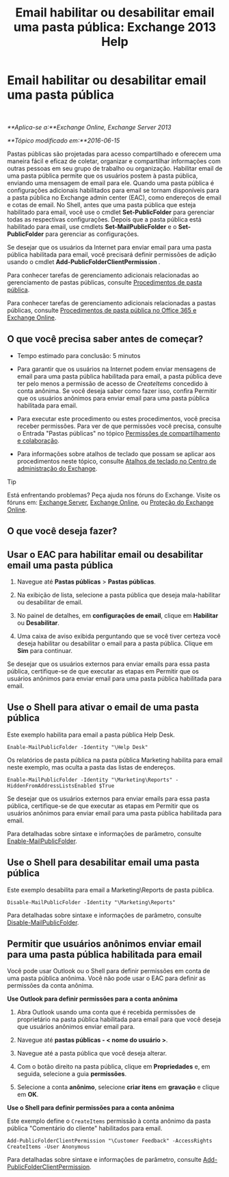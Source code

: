 ﻿---
title: 'Email habilitar ou desabilitar email uma pasta pública: Exchange 2013 Help'
TOCTitle: Email habilitar ou desabilitar email uma pasta pública
ms:assetid: 3d69f76d-ff3c-46c1-b962-6a1baa425d8a
ms:mtpsurl: https://technet.microsoft.com/pt-br/library/Aa997560(v=EXCHG.150)
ms:contentKeyID: 50485364
ms.date: 05/22/2018
mtps_version: v=EXCHG.150
ms.translationtype: MT
---

# Email habilitar ou desabilitar email uma pasta pública

 

_**Aplica-se a:**Exchange Online, Exchange Server 2013_

_**Tópico modificado em:**2016-06-15_

Pastas públicas são projetadas para acesso compartilhado e oferecem uma maneira fácil e eficaz de coletar, organizar e compartilhar informações com outras pessoas em seu grupo de trabalho ou organização. Habilitar email de uma pasta pública permite que os usuários postem à pasta pública, enviando uma mensagem de email para ele. Quando uma pasta pública é configurações adicionais habilitados para email se tornam disponíveis para a pasta pública no Exchange admin center (EAC), como endereços de email e cotas de email. No Shell, antes que uma pasta pública que esteja habilitado para email, você use o cmdlet **Set-PublicFolder** para gerenciar todas as respectivas configurações. Depois que a pasta pública está habilitado para email, use cmdlets **Set-MailPublicFolder** e o **Set-PublicFolder** para gerenciar as configurações.

Se desejar que os usuários da Internet para enviar email para uma pasta pública habilitada para email, você precisará definir permissões de adição usando o cmdlet **Add-PublicFolderClientPermission** .

Para conhecer tarefas de gerenciamento adicionais relacionadas ao gerenciamento de pastas públicas, consulte [Procedimentos de pasta pública](public-folder-procedures-exchange-2013-help.md).

Para conhecer tarefas de gerenciamento adicionais relacionadas a pastas públicas, consulte [Procedimentos de pasta pública no Office 365 e Exchange Online](https://technet.microsoft.com/pt-br/library/jj966272\(v=exchg.150\)).

## O que você precisa saber antes de começar?

  - Tempo estimado para conclusão: 5 minutos

  - Para garantir que os usuários na Internet podem enviar mensagens de email para uma pasta pública habilitada para email, a pasta pública deve ter pelo menos a permissão de acesso de *CreateItems* concedido à conta anônima. Se você deseja saber como fazer isso, confira Permitir que os usuários anônimos para enviar email para uma pasta pública habilitada para email.

  - Para executar este procedimento ou estes procedimentos, você precisa receber permissões. Para ver de que permissões você precisa, consulte o Entrada "Pastas públicas" no tópico [Permissões de compartilhamento e colaboração](sharing-and-collaboration-permissions-exchange-2013-help.md).

  - Para informações sobre atalhos de teclado que possam se aplicar aos procedimentos neste tópico, consulte [Atalhos de teclado no Centro de administração do Exchange](keyboard-shortcuts-in-the-exchange-admin-center-exchange-online-protection-help.md).


> [!TIP]
> Está enfrentando problemas? Peça ajuda nos fóruns do Exchange. Visite os fóruns em: <A href="https://go.microsoft.com/fwlink/p/?linkid=60612">Exchange Server</A>, <A href="https://go.microsoft.com/fwlink/p/?linkid=267542">Exchange Online</A>, ou <A href="https://go.microsoft.com/fwlink/p/?linkid=285351">Proteção do Exchange Online</A>.



## O que você deseja fazer?

## Usar o EAC para habilitar email ou desabilitar email uma pasta pública

1.  Navegue até **Pastas públicas** \> **Pastas públicas**.

2.  Na exibição de lista, selecione a pasta pública que deseja mala-habilitar ou desabilitar de email.

3.  No painel de detalhes, em **configurações de email**, clique em **Habilitar** ou **Desabilitar**.

4.  Uma caixa de aviso exibida perguntando que se você tiver certeza você deseja habilitar ou desabilitar o email para a pasta pública. Clique em **Sim** para continuar.

Se desejar que os usuários externos para enviar emails para essa pasta pública, certifique-se de que executar as etapas em Permitir que os usuários anônimos para enviar email para uma pasta pública habilitada para email.

## Use o Shell para ativar o email de uma pasta pública

Este exemplo habilita para email a pasta pública Help Desk.

    Enable-MailPublicFolder -Identity "\Help Desk"

Os relatórios de pasta pública na pasta pública Marketing habilita para email neste exemplo, mas oculta a pasta das listas de endereços.

    Enable-MailPublicFolder -Identity "\Marketing\Reports" -HiddenFromAddressListsEnabled $True

Se desejar que os usuários externos para enviar emails para essa pasta pública, certifique-se de que executar as etapas em Permitir que os usuários anônimos para enviar email para uma pasta pública habilitada para email.

Para detalhadas sobre sintaxe e informações de parâmetro, consulte [Enable-MailPublicFolder](https://technet.microsoft.com/pt-br/library/aa998824\(v=exchg.150\)).

## Use o Shell para desabilitar email uma pasta pública

Este exemplo desabilita para email a Marketing\\Reports de pasta pública.

    Disable-MailPublicFolder -Identity "\Marketing\Reports"

Para detalhadas sobre sintaxe e informações de parâmetro, consulte [Disable-MailPublicFolder](https://technet.microsoft.com/pt-br/library/bb123781\(v=exchg.150\)).

## Permitir que usuários anônimos enviar email para uma pasta pública habilitada para email

Você pode usar Outlook ou o Shell para definir permissões em conta de uma pasta pública anônima. Você não pode usar o EAC para definir as permissões da conta anônima.

**Use Outlook para definir permissões para a conta anônima**

1.  Abra Outlook usando uma conta que é recebida permissões de proprietário na pasta pública habilitada para email para que você deseja que usuários anônimos enviar email para.

2.  Navegue até **pastas públicas - \< nome do usuário \>**.

3.  Navegue até a pasta pública que você deseja alterar.

4.  Com o botão direito na pasta pública, clique em **Propriedades** e, em seguida, selecione a guia **permissões**.

5.  Selecione a conta **anônimo**, selecione **criar itens** em **gravação** e clique em **OK**.

**Use o Shell para definir permissões para a conta anônima**

Este exemplo define o `CreateItems` permissão à conta anônimo da pasta pública "Comentário do cliente" habilitados para email.

    Add-PublicFolderClientPermission "\Customer Feedback" -AccessRights CreateItems -User Anonymous

Para detalhadas sobre sintaxe e informações de parâmetro, consulte [Add-PublicFolderClientPermission](https://technet.microsoft.com/pt-br/library/bb124743\(v=exchg.150\)).

